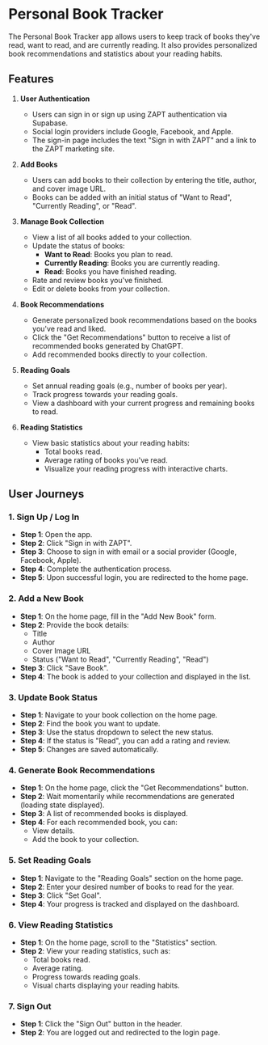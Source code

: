 # Personal Book Tracker

The Personal Book Tracker app allows users to keep track of books they've read, want to read, and are currently reading. It also provides personalized book recommendations and statistics about your reading habits.

## Features

1. **User Authentication**
   - Users can sign in or sign up using ZAPT authentication via Supabase.
   - Social login providers include Google, Facebook, and Apple.
   - The sign-in page includes the text "Sign in with ZAPT" and a link to the ZAPT marketing site.

2. **Add Books**
   - Users can add books to their collection by entering the title, author, and cover image URL.
   - Books can be added with an initial status of "Want to Read", "Currently Reading", or "Read".

3. **Manage Book Collection**
   - View a list of all books added to your collection.
   - Update the status of books:
     - **Want to Read**: Books you plan to read.
     - **Currently Reading**: Books you are currently reading.
     - **Read**: Books you have finished reading.
   - Rate and review books you've finished.
   - Edit or delete books from your collection.

4. **Book Recommendations**
   - Generate personalized book recommendations based on the books you've read and liked.
   - Click the "Get Recommendations" button to receive a list of recommended books generated by ChatGPT.
   - Add recommended books directly to your collection.

5. **Reading Goals**
   - Set annual reading goals (e.g., number of books per year).
   - Track progress towards your reading goals.
   - View a dashboard with your current progress and remaining books to read.

6. **Reading Statistics**
   - View basic statistics about your reading habits:
     - Total books read.
     - Average rating of books you've read.
     - Visualize your reading progress with interactive charts.

## User Journeys

### 1. Sign Up / Log In

- **Step 1**: Open the app.
- **Step 2**: Click "Sign in with ZAPT".
- **Step 3**: Choose to sign in with email or a social provider (Google, Facebook, Apple).
- **Step 4**: Complete the authentication process.
- **Step 5**: Upon successful login, you are redirected to the home page.

### 2. Add a New Book

- **Step 1**: On the home page, fill in the "Add New Book" form.
- **Step 2**: Provide the book details:
  - Title
  - Author
  - Cover Image URL
  - Status ("Want to Read", "Currently Reading", "Read")
- **Step 3**: Click "Save Book".
- **Step 4**: The book is added to your collection and displayed in the list.

### 3. Update Book Status

- **Step 1**: Navigate to your book collection on the home page.
- **Step 2**: Find the book you want to update.
- **Step 3**: Use the status dropdown to select the new status.
- **Step 4**: If the status is "Read", you can add a rating and review.
- **Step 5**: Changes are saved automatically.

### 4. Generate Book Recommendations

- **Step 1**: On the home page, click the "Get Recommendations" button.
- **Step 2**: Wait momentarily while recommendations are generated (loading state displayed).
- **Step 3**: A list of recommended books is displayed.
- **Step 4**: For each recommended book, you can:
  - View details.
  - Add the book to your collection.

### 5. Set Reading Goals

- **Step 1**: Navigate to the "Reading Goals" section on the home page.
- **Step 2**: Enter your desired number of books to read for the year.
- **Step 3**: Click "Set Goal".
- **Step 4**: Your progress is tracked and displayed on the dashboard.

### 6. View Reading Statistics

- **Step 1**: On the home page, scroll to the "Statistics" section.
- **Step 2**: View your reading statistics, such as:
  - Total books read.
  - Average rating.
  - Progress towards reading goals.
  - Visual charts displaying your reading habits.

### 7. Sign Out

- **Step 1**: Click the "Sign Out" button in the header.
- **Step 2**: You are logged out and redirected to the login page.